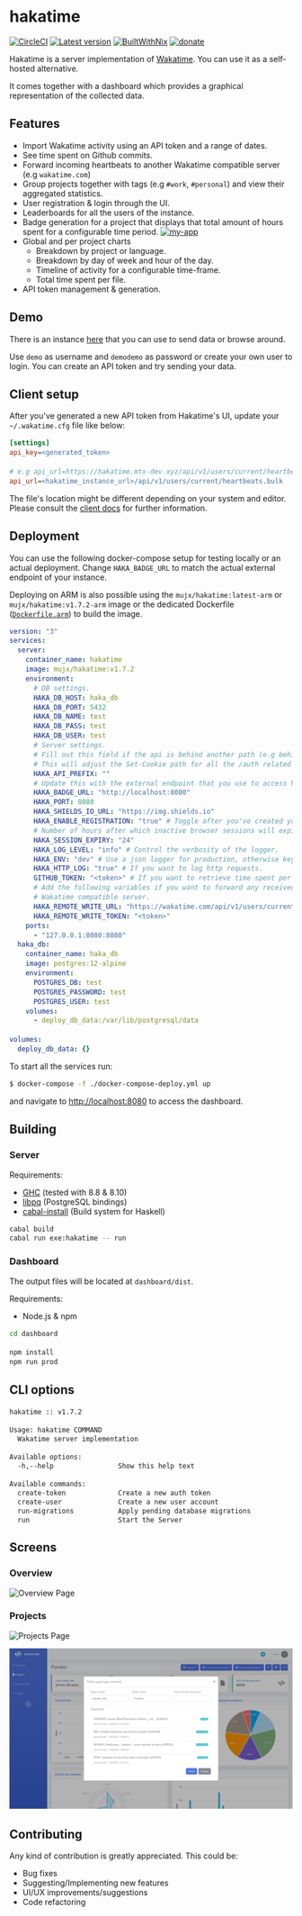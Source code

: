 # hakatime

[![CircleCI](https://circleci.com/gh/mujx/hakatime.svg?style=svg)](https://circleci.com/gh/mujx/hakatime)
[![Latest version](https://img.shields.io/github/v/release/mujx/hakatime)](https://github.com/mujx/hakatime/releases)
[![BuiltWithNix](https://img.shields.io/badge/Built_With-Nix-5277C3.svg?logo=nixos&labelColor=73C3D5)](https://nixos.org/)
[![donate](https://img.shields.io/badge/donate-PayPal-green.svg)](https://paypal.me/sideriskonstantin)

Hakatime is a server implementation of [Wakatime](https://wakatime.com/). You can use it as a self-hosted alternative.

It comes together with a dashboard which provides a graphical representation of the collected data.

## Features

- Import Wakatime activity using an API token and a range of dates.
- See time spent on Github commits.
- Forward incoming heartbeats to another Wakatime compatible server (e.g `wakatime.com`)
- Group projects together with tags (e.g `#work`, `#personal`) and view their aggregated statistics.
- User registration & login through the UI.
- Leaderboards for all the users of the instance.
- Badge generation for a project that displays that total amount of hours spent for a configurable
  time period. [![my-app](https://hakatime.mtx-dev.xyz/badge/svg/f8c0f834-3747-4d3f-965b-6fa08c6dea94?days=14)](https://hakatime.mtx-dev.xyz/badge/svg/f8c0f834-3747-4d3f-965b-6fa08c6dea94?days=7)
- Global and per project charts
  - Breakdown by project or language.
  - Breakdown by day of week and hour of the day.
  - Timeline of activity for a configurable time-frame.
  - Total time spent per file.
- API token management & generation.

## Demo

There is an instance [here](https://hakatime.mtx-dev.xyz) that you can use to send data or browse
around.

Use `demo` as username and `demodemo` as password or create your own user to login. You can create
an API token and try sending your data.

## Client setup

After you've generated a new API token from Hakatime's UI, update your `~/.wakatime.cfg` file like below:

```ini
[settings]
api_key=<generated_token>

# e.g api_url=https://hakatime.mtx-dev.xyz/api/v1/users/current/heartbeats.bulk for the demo instance.
api_url=<hakatime_instance_url>/api/v1/users/current/heartbeats.bulk
```

The file's location might be different depending on your system and editor. Please consult the [client docs](https://wakatime.com/plugins)
for further information.

## Deployment

You can use the following docker-compose setup for testing locally or an actual
deployment. Change `HAKA_BADGE_URL` to match the actual external endpoint of your
instance.

Deploying on ARM is also possible using the `mujx/hakatime:latest-arm` or `mujx/hakatime:v1.7.2-arm` image or the dedicated
Dockerfile ([`Dockerfile.arm`](/Dockerfile.arm)) to build the image.

```yaml
version: "3"
services:
  server:
    container_name: hakatime
    image: mujx/hakatime:v1.7.2
    environment:
      # DB settings.
      HAKA_DB_HOST: haka_db
      HAKA_DB_PORT: 5432
      HAKA_DB_NAME: test
      HAKA_DB_PASS: test
      HAKA_DB_USER: test
      # Server settings.
      # Fill out this field if the api is behind another path (e.g behind a reverse proxy).
      # This will adjust the Set-Cookie path for all the /auth related API calls.
      HAKA_API_PREFIX: ""
      # Update this with the external endpoint that you use to access hakatime.
      HAKA_BADGE_URL: "http://localhost:8080"
      HAKA_PORT: 8080
      HAKA_SHIELDS_IO_URL: "https://img.shields.io"
      HAKA_ENABLE_REGISTRATION: "true" # Toggle after you've created your account.
      # Number of hours after which inactive browser sessions will expire (login required).
      HAKA_SESSION_EXPIRY: "24"
      HAKA_LOG_LEVEL: "info" # Control the verbosity of the logger.
      HAKA_ENV: "dev" # Use a json logger for production, otherwise key=value pairs.
      HAKA_HTTP_LOG: "true" # If you want to log http requests.
      GITHUB_TOKEN: "<token>" # If you want to retrieve time spent per commit. No extra scope is required.
      # Add the following variables if you want to forward any received heartbeats to another
      # Wakatime compatible server.
      HAKA_REMOTE_WRITE_URL: "https://wakatime.com/api/v1/users/current/heartbeats.bulk"
      HAKA_REMOTE_WRITE_TOKEN: "<token>"
    ports:
      - "127.0.0.1:8080:8080"
  haka_db:
    container_name: haka_db
    image: postgres:12-alpine
    environment:
      POSTGRES_DB: test
      POSTGRES_PASSWORD: test
      POSTGRES_USER: test
    volumes:
      - deploy_db_data:/var/lib/postgresql/data

volumes:
  deploy_db_data: {}
```

To start all the services run:

```bash
$ docker-compose -f ./docker-compose-deploy.yml up
```

and navigate to [http://localhost:8080](http://localhost:8080) to access the dashboard.

## Building

### Server

Requirements:

- [GHC](https://www.haskell.org/ghc/) (tested with 8.8 & 8.10)
- [libpq](https://www.postgresql.org/docs/11/libpq.html) (PostgreSQL bindings)
- [cabal-install](https://www.haskell.org/cabal/) (Build system for Haskell)

```bash
cabal build
cabal run exe:hakatime -- run
```

### Dashboard

The output files will be located at `dashboard/dist`.

Requirements:

- Node.js & npm

```bash
cd dashboard

npm install
npm run prod
```

## CLI options

```
hakatime :: v1.7.2

Usage: hakatime COMMAND
  Wakatime server implementation

Available options:
  -h,--help                Show this help text

Available commands:
  create-token             Create a new auth token
  create-user              Create a new user account
  run-migrations           Apply pending database migrations
  run                      Start the Server
```

## Screens

### Overview

![Overview Page](img/overview.png "Overview Page")

### Projects

![Projects Page](img/projects.png "Projects Page")

![Projects Page - Commits](img/commits.png "Projects Page - Commits")

## Contributing

Any kind of contribution is greatly appreciated. This could be:

- Bug fixes
- Suggesting/Implementing new features
- UI/UX improvements/suggestions
- Code refactoring
